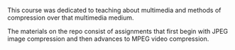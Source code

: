 This course was dedicated to teaching about multimedia and methods of compression over that multimedia medium. 

The materials on the repo consist of assignments that first begin with JPEG image compression and then advances to MPEG video compression.
